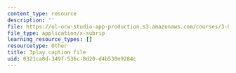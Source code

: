 ```yaml
---
content_type: resource
description: ''
file: https://ol-ocw-studio-app-production.s3.amazonaws.com/courses/3-091sc-introduction-to-solid-state-chemistry-fall-2010/0321ca8d349f536c8d20d4b530e9284c_czAWbZLxFNM.vtt
file_type: application/x-subrip
learning_resource_types: []
resourcetype: Other
title: 3play caption file
uid: 0321ca8d-349f-536c-8d20-d4b530e9284c
---
```

